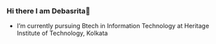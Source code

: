 ### Hi there I am Debasrita👋

<!--
**debasrita26/debasrita26** is a ✨ _special_ ✨ repository because its `README.md` (this file) appears on your GitHub profile.

Here are some ideas to get you started:

-->

- I’m currently pursuing Btech in Information Technology at Heritage Institute of Technology, Kolkata
<!-- 🌱 I’m currently learning ...
- 👯 I’m looking to collaborate on ...
- 🤔 I’m looking for help with ...
- 💬 Ask me about ...
- 📫 How to reach me: ...
- 😄 Pronouns: ...
- ⚡ Fun fact: ...
-->
